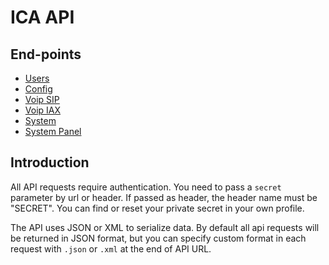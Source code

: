 # ICA API

## End-points

+ [Users](users.md)
+ [Config](config.md)
+ [Voip SIP](voip_sip.md)
+ [Voip IAX](voip_iax.md)
+ [System](system.md)
+ [System Panel](system_panel.md)

## Introduction

All API requests require authentication. You need to pass a `secret` parameter by url or header. If passed as header, the header name must be "SECRET". You can find or reset your private secret in your own profile.

The API uses JSON or XML to serialize data. By default all api requests will be returned in JSON format, but you can specify custom format in each request with `.json` or `.xml` at the end of API URL.

